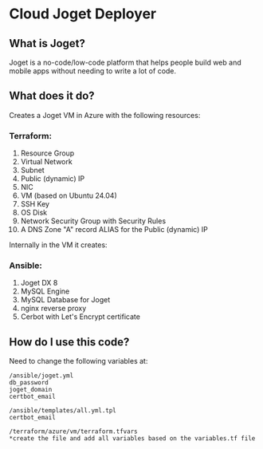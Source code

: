 # Cloud Joget Deployer

## What is Joget?
Joget is a no-code/low-code platform that helps people build web and mobile apps without needing to write a lot of code.

## What does it do?
Creates a Joget VM in Azure with the following resources:

### Terraform:

1. Resource Group
1. Virtual Network
1. Subnet
1. Public (dynamic) IP
1. NIC
1. VM (based on Ubuntu 24.04)
1. SSH Key
1. OS Disk
1. Network Security Group with Security Rules
1. A DNS Zone "A" record ALIAS for the Public (dynamic) IP 

Internally in the VM it creates:

### Ansible:

1. Joget DX 8
1. MySQL Engine
1. MySQL Database for Joget
1. nginx reverse proxy
1. Cerbot with Let's Encrypt certificate


## How do I use this code?

Need to change the following variables at:

```
/ansible/joget.yml
db_password
joget_domain
certbot_email

/ansible/templates/all.yml.tpl
certbot_email

/terraform/azure/vm/terraform.tfvars
*create the file and add all variables based on the variables.tf file
```
